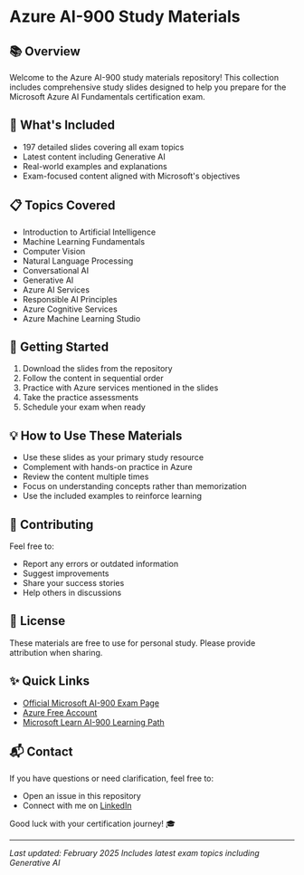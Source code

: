 # Azure AI-900 Study Materials

## 📚 Overview
Welcome to the Azure AI-900 study materials repository! This collection includes comprehensive study slides designed to help you prepare for the Microsoft Azure AI Fundamentals certification exam.

## 🎯 What's Included
- 197 detailed slides covering all exam topics
- Latest content including Generative AI
- Real-world examples and explanations
- Exam-focused content aligned with Microsoft's objectives

## 📋 Topics Covered
- Introduction to Artificial Intelligence
- Machine Learning Fundamentals
- Computer Vision
- Natural Language Processing
- Conversational AI
- Generative AI
- Azure AI Services
- Responsible AI Principles
- Azure Cognitive Services
- Azure Machine Learning Studio

## 🚀 Getting Started
1. Download the slides from the repository
2. Follow the content in sequential order
3. Practice with Azure services mentioned in the slides
4. Take the practice assessments
5. Schedule your exam when ready

## 💡 How to Use These Materials
- Use these slides as your primary study resource
- Complement with hands-on practice in Azure
- Review the content multiple times
- Focus on understanding concepts rather than memorization
- Use the included examples to reinforce learning

## 🤝 Contributing
Feel free to:
- Report any errors or outdated information
- Suggest improvements
- Share your success stories
- Help others in discussions

## 📝 License
These materials are free to use for personal study. Please provide attribution when sharing.

## ✨ Quick Links
- [Official Microsoft AI-900 Exam Page](https://learn.microsoft.com/en-us/certifications/exams/ai-900)
- [Azure Free Account](https://azure.microsoft.com/free/)
- [Microsoft Learn AI-900 Learning Path](https://learn.microsoft.com/en-us/training/paths/get-started-with-artificial-intelligence-on-azure/)

## 📬 Contact
If you have questions or need clarification, feel free to:
- Open an issue in this repository
- Connect with me on [LinkedIn](https://www.linkedin.com/in/johannes-hayer-b8253a294/)

Good luck with your certification journey! 🎓

---
*Last updated: February 2025*
*Includes latest exam topics including Generative AI*
